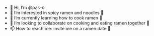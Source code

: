 - 👋 Hi, I’m @pas-o
- 👀 I’m interested in spicy ramen and noodles :ramen:
- 🌱 I’m currently learning how to cook ramen :ramen:
- 💞️ I’m looking to collaborate on cooking and eating ramen together :ramen:
- 📫 How to reach me: invite me on a ramen date :ramen:

<!---
pas-o/pas-o is a ✨ special ✨ repository because its `README.md` (this file) appears on your GitHub profile.
You can click the Preview link to take a look at your changes.
--->
